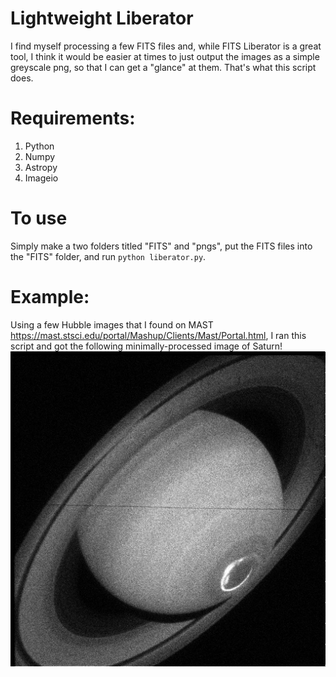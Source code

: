 # Lightweight Liberator
I find myself processing a few FITS files and, while FITS Liberator is a great tool, I think it would be easier at times to just output the images as a simple greyscale png, so that I can get a "glance" at them. That's what this script does.
# Requirements:
1. Python
2. Numpy
3. Astropy
4. Imageio
# To use
Simply make a two folders titled "FITS" and "pngs", put the FITS files into the "FITS" folder, and run `python liberator.py`.

# Example:
Using a few Hubble images that I found on MAST https://mast.stsci.edu/portal/Mashup/Clients/Mast/Portal.html, I ran this script and got the following minimally-processed image of Saturn!
![Here's an example generated by this code](example_image.png)
